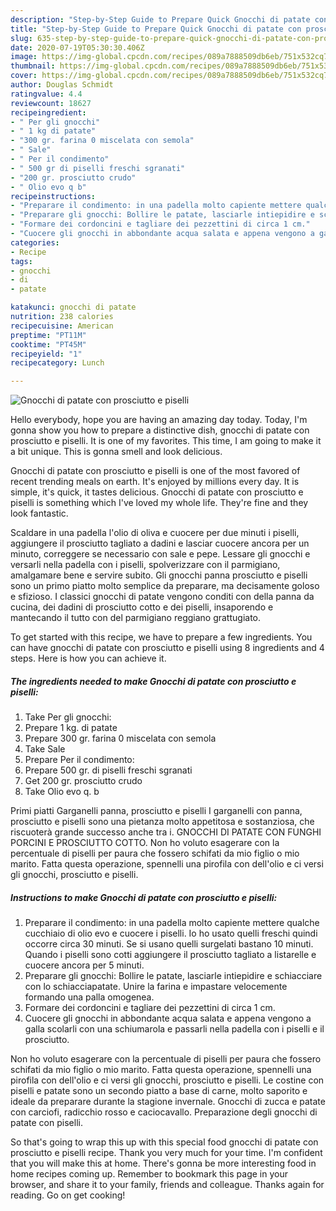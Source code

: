 ```yaml
---
description: "Step-by-Step Guide to Prepare Quick Gnocchi di patate con prosciutto e piselli"
title: "Step-by-Step Guide to Prepare Quick Gnocchi di patate con prosciutto e piselli"
slug: 635-step-by-step-guide-to-prepare-quick-gnocchi-di-patate-con-prosciutto-e-piselli
date: 2020-07-19T05:30:30.406Z
image: https://img-global.cpcdn.com/recipes/089a7888509db6eb/751x532cq70/gnocchi-di-patate-con-prosciutto-e-piselli-recipe-main-photo.jpg
thumbnail: https://img-global.cpcdn.com/recipes/089a7888509db6eb/751x532cq70/gnocchi-di-patate-con-prosciutto-e-piselli-recipe-main-photo.jpg
cover: https://img-global.cpcdn.com/recipes/089a7888509db6eb/751x532cq70/gnocchi-di-patate-con-prosciutto-e-piselli-recipe-main-photo.jpg
author: Douglas Schmidt
ratingvalue: 4.4
reviewcount: 18627
recipeingredient:
- " Per gli gnocchi"
- " 1 kg di patate"
- "300 gr. farina 0 miscelata con semola"
- " Sale"
- " Per il condimento"
- " 500 gr di piselli freschi sgranati"
- "200 gr. prosciutto crudo"
- " Olio evo q b"
recipeinstructions:
- "Preparare il condimento: in una padella molto capiente mettere qualche cucchiaio di olio evo e cuocere i piselli. Io ho usato quelli freschi quindi occorre circa 30 minuti. Se si usano quelli surgelati bastano 10 minuti. Quando i piselli sono cotti aggiungere il prosciutto tagliato a listarelle e cuocere ancora per 5 minuti."
- "Preparare gli gnocchi: Bollire le patate, lasciarle intiepidire e schiacciare con lo schiacciapatate. Unire la farina e impastare velocemente formando una palla omogenea."
- "Formare dei cordoncini e tagliare dei pezzettini di circa 1 cm."
- "Cuocere gli gnocchi in abbondante acqua salata e appena vengono a galla scolarli con una schiumarola e passarli nella padella con i piselli e il prosciutto."
categories:
- Recipe
tags:
- gnocchi
- di
- patate

katakunci: gnocchi di patate 
nutrition: 238 calories
recipecuisine: American
preptime: "PT11M"
cooktime: "PT45M"
recipeyield: "1"
recipecategory: Lunch

---
```



![Gnocchi di patate con prosciutto e piselli](https://img-global.cpcdn.com/recipes/089a7888509db6eb/751x532cq70/gnocchi-di-patate-con-prosciutto-e-piselli-recipe-main-photo.jpg)

Hello everybody, hope you are having an amazing day today. Today, I'm gonna show you how to prepare a distinctive dish, gnocchi di patate con prosciutto e piselli. It is one of my favorites. This time, I am going to make it a bit unique. This is gonna smell and look delicious.

Gnocchi di patate con prosciutto e piselli is one of the most favored of recent trending meals on earth. It's enjoyed by millions every day. It is simple, it's quick, it tastes delicious. Gnocchi di patate con prosciutto e piselli is something which I've loved my whole life. They're fine and they look fantastic.

Scaldare in una padella l&#39;olio di oliva e cuocere per due minuti i piselli, aggiungere il prosciutto tagliato a dadini e lasciar cuocere ancora per un minuto, correggere se necessario con sale e pepe. Lessare gli gnocchi e versarli nella padella con i piselli, spolverizzare con il parmigiano, amalgamare bene e servire subito. Gli gnocchi panna prosciutto e piselli sono un primo piatto molto semplice da preparare, ma decisamente goloso e sfizioso. I classici gnocchi di patate vengono conditi con della panna da cucina, dei dadini di prosciutto cotto e dei piselli, insaporendo e mantecando il tutto con del parmigiano reggiano grattugiato.


To get started with this recipe, we have to prepare a few ingredients. You can have gnocchi di patate con prosciutto e piselli using 8 ingredients and 4 steps. Here is how you can achieve it.

<!--inarticleads1-->

##### The ingredients needed to make Gnocchi di patate con prosciutto e piselli:

1. Take  Per gli gnocchi:
1. Prepare  1 kg. di patate
1. Prepare 300 gr. farina 0 miscelata con semola
1. Take  Sale
1. Prepare  Per il condimento:
1. Prepare  500 gr. di piselli freschi sgranati
1. Get 200 gr. prosciutto crudo
1. Take  Olio evo q. b


Primi piatti Garganelli panna, prosciutto e piselli I garganelli con panna, prosciutto e piselli sono una pietanza molto appetitosa e sostanziosa, che riscuoterà grande successo anche tra i. GNOCCHI DI PATATE CON FUNGHI PORCINI E PROSCIUTTO COTTO. Non ho voluto esagerare con la percentuale di piselli per paura che fossero schifati da mio figlio o mio marito. Fatta questa operazione, spennelli una pirofila con dell&#39;olio e ci versi gli gnocchi, prosciutto e piselli. 

<!--inarticleads2-->

##### Instructions to make Gnocchi di patate con prosciutto e piselli:

1. Preparare il condimento: in una padella molto capiente mettere qualche cucchiaio di olio evo e cuocere i piselli. Io ho usato quelli freschi quindi occorre circa 30 minuti. Se si usano quelli surgelati bastano 10 minuti. Quando i piselli sono cotti aggiungere il prosciutto tagliato a listarelle e cuocere ancora per 5 minuti.
1. Preparare gli gnocchi: Bollire le patate, lasciarle intiepidire e schiacciare con lo schiacciapatate. Unire la farina e impastare velocemente formando una palla omogenea.
1. Formare dei cordoncini e tagliare dei pezzettini di circa 1 cm.
1. Cuocere gli gnocchi in abbondante acqua salata e appena vengono a galla scolarli con una schiumarola e passarli nella padella con i piselli e il prosciutto.


Non ho voluto esagerare con la percentuale di piselli per paura che fossero schifati da mio figlio o mio marito. Fatta questa operazione, spennelli una pirofila con dell&#39;olio e ci versi gli gnocchi, prosciutto e piselli. Le costine con piselli e patate sono un secondo piatto a base di carne, molto saporito e ideale da preparare durante la stagione invernale. Gnocchi di zucca e patate con carciofi, radicchio rosso e caciocavallo. Preparazione degli gnocchi di patate con piselli. 

So that's going to wrap this up with this special food gnocchi di patate con prosciutto e piselli recipe. Thank you very much for your time. I'm confident that you will make this at home. There's gonna be more interesting food in home recipes coming up. Remember to bookmark this page in your browser, and share it to your family, friends and colleague. Thanks again for reading. Go on get cooking!
